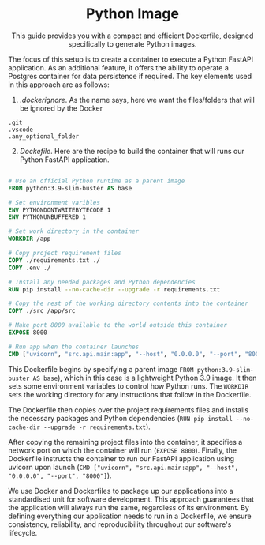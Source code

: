 <h1 align = 'center'>Python Image</h1>
<p align = 'center'>This guide provides you with a compact and efficient Dockerfile, designed specifically to generate Python images.</p>
 
The focus of this setup is to create a container to execute a Python FastAPI application. As an additional feature, it offers the ability to operate a Postgres container for data persistence if required. The key elements used in this approach are as follows:

1. *.dockerignore*. As the name says, here we want the files/folders that will be ignored by the Docker

 ```
 .git
 .vscode
 .any_optional_folder
 ```
 
 2. *Dockefile*. Here are the recipe to build the container that will runs our Python FastAPI application. 

```dockerfile

# Use an official Python runtime as a parent image
FROM python:3.9-slim-buster AS base

# Set environment varibles
ENV PYTHONDONTWRITEBYTECODE 1
ENV PYTHONUNBUFFERED 1

# Set work directory in the container
WORKDIR /app

# Copy project requirement files
COPY ./requirements.txt ./
COPY .env ./

# Install any needed packages and Python dependencies
RUN pip install --no-cache-dir --upgrade -r requirements.txt

# Copy the rest of the working directory contents into the container
COPY ./src /app/src

# Make port 8000 available to the world outside this container
EXPOSE 8000

# Run app when the container launches
CMD ["uvicorn", "src.api.main:app", "--host", "0.0.0.0", "--port", "8000"]


```

This Dockerfile begins by specifying a parent image `FROM python:3.9-slim-buster AS base`), which in this case is a lightweight Python 3.9 image. It then sets some environment variables to control how Python runs. The `WORKDIR` sets the working directory for any instructions that follow in the Dockerfile.

The Dockerfile then copies over the project requirements files and installs the necessary packages and Python dependencies (`RUN pip install --no-cache-dir --upgrade -r requirements.txt`).

After copying the remaining project files into the container, it specifies a network port on which the container will run (`EXPOSE 8000`). Finally, the Dockerfile instructs the container to run our FastAPI application using uvicorn upon launch (`CMD ["uvicorn", "src.api.main:app", "--host", "0.0.0.0", "--port", "8000"]`).

We use Docker and Dockerfiles to package up our applications into a standardised unit for software development. This approach guarantees that the application will always run the same, regardless of its environment. By defining everything our application needs to run in a Dockerfile, we ensure consistency, reliability, and reproducibility throughout our software's lifecycle.
